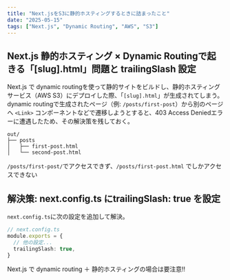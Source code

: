 ```yaml
---
title: "Next.jsをS3に静的ホスティングするときに詰まったこと"
date: "2025-05-15"
tags: ["Next.js", "Dynamic Routing", "AWS", "S3"]
---
```


## Next.js 静的ホスティング × Dynamic Routingで起きる「[slug].html」問題と trailingSlash 設定

Next.js で dynamic routingを使って静的サイトをビルドし、静的ホスティングサービス（AWS S3）にデプロイした際、「`[slug].html`」が生成されてしまう。
dynamic routingで生成されたページ（例: `/posts/first-post`）から別のページへ `<Link>` コンポーネントなどで遷移しようとすると、403 Access Deniedエラーに遭遇したため、その解決策を残しておく。

```text
out/
├── posts
│   ├── first-post.html
│   └── second-post.html
```

`/posts/first-post/`でアクセスできず、`/posts/first-post.html` でしかアクセスできない


## 解決策: next.config.ts にtrailingSlash: true を設定

`next.config.ts`に次の設定を追加して解決。

```typescript
// next.config.ts
module.exports = {
  // 他の設定...
  trailingSlash: true,
}
```

Next.js で dynamic routing ＋ 静的ホスティングの場合は要注意!!